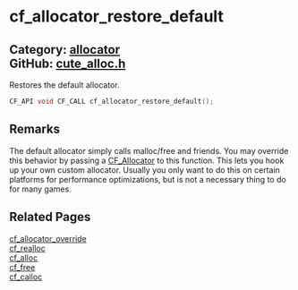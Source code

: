 [](../header.md ':include')

# cf_allocator_restore_default

Category: [allocator](/api_reference?id=allocator)  
GitHub: [cute_alloc.h](https://github.com/RandyGaul/cute_framework/blob/master/include/cute_alloc.h)  
---

Restores the default allocator.

```cpp
CF_API void CF_CALL cf_allocator_restore_default();
```

## Remarks

The default allocator simply calls malloc/free and friends. You may override this behavior by passing
a [CF_Allocator](/allocator/cf_allocator.md) to this function. This lets you hook up your own custom allocator. Usually you only want
to do this on certain platforms for performance optimizations, but is not a necessary thing to do for many games.

## Related Pages

[cf_allocator_override](/allocator/cf_allocator_override.md)  
[cf_realloc](/allocator/cf_realloc.md)  
[cf_alloc](/allocator/cf_alloc.md)  
[cf_free](/allocator/cf_free.md)  
[cf_calloc](/allocator/cf_calloc.md)  
